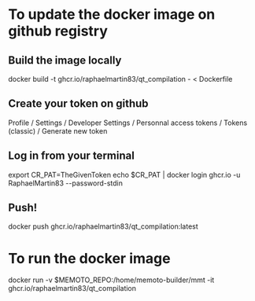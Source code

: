 # To update the docker image on github registry

## Build the image locally

docker build -t ghcr.io/raphaelmartin83/qt_compilation - < Dockerfile

## Create your token on github

Profile / Settings / Developer Settings / Personnal access tokens / Tokens (classic) / Generate new token

## Log in from your terminal

export CR_PAT=TheGivenToken
echo $CR_PAT | docker login ghcr.io -u RaphaelMartin83 --password-stdin

## Push!

docker push ghcr.io/raphaelmartin83/qt_compilation:latest

# To run the docker image

docker run -v $MEMOTO_REPO:/home/memoto-builder/mmt -it ghcr.io/raphaelmartin83/qt_compilation
